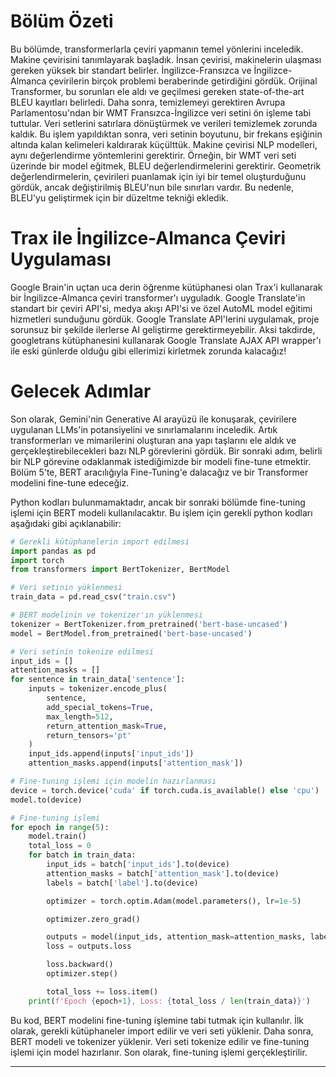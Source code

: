 # Bölüm Özeti

Bu bölümde, transformerlarla çeviri yapmanın temel yönlerini inceledik. Makine çevirisini tanımlayarak başladık. İnsan çevirisi, makinelerin ulaşması gereken yüksek bir standart belirler. İngilizce-Fransızca ve İngilizce-Almanca çevirilerin birçok problemi beraberinde getirdiğini gördük. Orijinal Transformer, bu sorunları ele aldı ve geçilmesi gereken state-of-the-art BLEU kayıtları belirledi. Daha sonra, temizlemeyi gerektiren Avrupa Parlamentosu'ndan bir WMT Fransızca-İngilizce veri setini ön işleme tabi tuttular. Veri setlerini satırlara dönüştürmek ve verileri temizlemek zorunda kaldık. Bu işlem yapıldıktan sonra, veri setinin boyutunu, bir frekans eşiğinin altında kalan kelimeleri kaldırarak küçülttük. Makine çevirisi NLP modelleri, aynı değerlendirme yöntemlerini gerektirir. Örneğin, bir WMT veri seti üzerinde bir model eğitmek, BLEU değerlendirmelerini gerektirir. Geometrik değerlendirmelerin, çevirileri puanlamak için iyi bir temel oluşturduğunu gördük, ancak değiştirilmiş BLEU'nun bile sınırları vardır. Bu nedenle, BLEU'yu geliştirmek için bir düzeltme tekniği ekledik.

# Trax ile İngilizce-Almanca Çeviri Uygulaması

Google Brain'in uçtan uca derin öğrenme kütüphanesi olan Trax'i kullanarak bir İngilizce-Almanca çeviri transformer'ı uyguladık. Google Translate'in standart bir çeviri API'si, medya akışı API'si ve özel AutoML model eğitimi hizmetleri sunduğunu gördük. Google Translate API'lerini uygulamak, proje sorunsuz bir şekilde ilerlerse AI geliştirme gerektirmeyebilir. Aksi takdirde, googletrans kütüphanesini kullanarak Google Translate AJAX API wrapper'ı ile eski günlerde olduğu gibi ellerimizi kirletmek zorunda kalacağız!

# Gelecek Adımlar

Son olarak, Gemini'nin Generative AI arayüzü ile konuşarak, çevirilere uygulanan LLMs'in potansiyelini ve sınırlamalarını inceledik. Artık transformerları ve mimarilerini oluşturan ana yapı taşlarını ele aldık ve gerçekleştirebilecekleri bazı NLP görevlerini gördük. Bir sonraki adım, belirli bir NLP görevine odaklanmak istediğimizde bir modeli fine-tune etmektir. Bölüm 5'te, BERT aracılığıyla Fine-Tuning'e dalacağız ve bir Transformer modelini fine-tune edeceğiz.

Python kodları bulunmamaktadır, ancak bir sonraki bölümde fine-tuning işlemi için BERT modeli kullanılacaktır. Bu işlem için gerekli python kodları aşağıdaki gibi açıklanabilir:

```python
# Gerekli kütüphanelerin import edilmesi
import pandas as pd
import torch
from transformers import BertTokenizer, BertModel

# Veri setinin yüklenmesi
train_data = pd.read_csv("train.csv")

# BERT modelinin ve tokenizer'ın yüklenmesi
tokenizer = BertTokenizer.from_pretrained('bert-base-uncased')
model = BertModel.from_pretrained('bert-base-uncased')

# Veri setinin tokenize edilmesi
input_ids = []
attention_masks = []
for sentence in train_data['sentence']:
    inputs = tokenizer.encode_plus(
        sentence,
        add_special_tokens=True,
        max_length=512,
        return_attention_mask=True,
        return_tensors='pt'
    )
    input_ids.append(inputs['input_ids'])
    attention_masks.append(inputs['attention_mask'])

# Fine-tuning işlemi için modelin hazırlanması
device = torch.device('cuda' if torch.cuda.is_available() else 'cpu')
model.to(device)

# Fine-tuning işlemi
for epoch in range(5):
    model.train()
    total_loss = 0
    for batch in train_data:
        input_ids = batch['input_ids'].to(device)
        attention_masks = batch['attention_mask'].to(device)
        labels = batch['label'].to(device)

        optimizer = torch.optim.Adam(model.parameters(), lr=1e-5)

        optimizer.zero_grad()

        outputs = model(input_ids, attention_mask=attention_masks, labels=labels)
        loss = outputs.loss

        loss.backward()
        optimizer.step()

        total_loss += loss.item()
    print(f'Epoch {epoch+1}, Loss: {total_loss / len(train_data)}')
```

Bu kod, BERT modelini fine-tuning işlemine tabi tutmak için kullanılır. İlk olarak, gerekli kütüphaneler import edilir ve veri seti yüklenir. Daha sonra, BERT modeli ve tokenizer yüklenir. Veri seti tokenize edilir ve fine-tuning işlemi için model hazırlanır. Son olarak, fine-tuning işlemi gerçekleştirilir.

---

